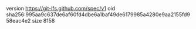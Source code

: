 version https://git-lfs.github.com/spec/v1
oid sha256:995aa9c637de6af60fd4dbe6a1baf49de6179985a4280e9aa2155fd958eac4e2
size 8158
